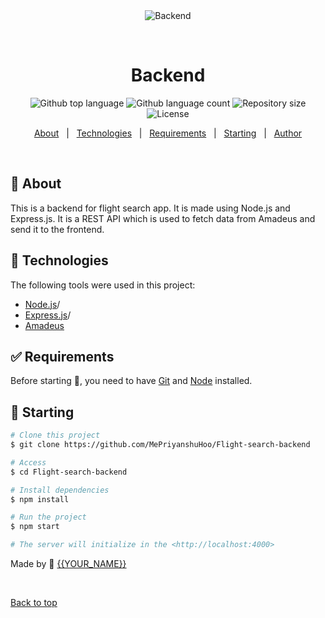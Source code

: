 <div align="center" id="top"> 
  <img src="./.github/app.gif" alt="Backend" />

  &#xa0;

  <!-- <a href="https://backend.netlify.app">Demo</a> -->
</div>

<h1 align="center">Backend</h1>

<p align="center">
  <img alt="Github top language" src="https://img.shields.io/github/languages/top/{{MePriyanshuHoo}}/Flight-search-backend?color=56BEB8">

  <img alt="Github language count" src="https://img.shields.io/github/languages/count/{{MePriyanshuHoo}}/Flight-search-backend?color=56BEB8">

  <img alt="Repository size" src="https://img.shields.io/github/languages/top/MePriyanshuHoo/Flight-search-backend?color=56BEB8">

  <img alt="License" src="https://img.shields.io/github/license/MePriyanshuHoo/Flight-search-backend?color=56BEB8">

  <!-- <img alt="Github issues" src="https://img.shields.io/github/issues/MePriyanshuHoo/Flight-search-backend?color=56BEB8" /> -->

  <!-- <img alt="Github forks" src="https://img.shields.io/github/forks/MePriyanshuHoo/Flight-search-backend?color=56BEB8" /> -->

  <!-- <img alt="Github stars" src="https://img.shields.io/github/stars/MePriyanshuHoo/Flight-search-backend?color=56BEB8" /> -->
</p>

<!-- Status -->

<!-- <h4 align="center"> 
	🚧  Backend 🚀 Under construction...  🚧
</h4> 

<hr> -->

<p align="center">
  <a href="#dart-about">About</a> &#xa0; | &#xa0; 
  <a href="#rocket-technologies">Technologies</a> &#xa0; | &#xa0;
  <a href="#white_check_mark-requirements">Requirements</a> &#xa0; | &#xa0;
  <a href="#checkered_flag-starting">Starting</a> &#xa0; | &#xa0;
  <a href="https://github.com/MePriyanshuHoo" target="_blank">Author</a>
</p>

<br>

## :dart: About ##

This is a backend for flight search app. It is made using Node.js and Express.js. It is a REST API which is used to fetch data from Amadeus and send it to the frontend.

## :rocket: Technologies ##

The following tools were used in this project:

- [Node.js](https://nodejs.org/en/)/
- [Express.js](https://expressjs.com/)/
- [Amadeus](https://developers.amadeus.com/)

## :white_check_mark: Requirements ##

Before starting :checkered_flag:, you need to have [Git](https://git-scm.com) and [Node](https://nodejs.org/en/) installed.

## :checkered_flag: Starting ##

```bash
# Clone this project
$ git clone https://github.com/MePriyanshuHoo/Flight-search-backend

# Access
$ cd Flight-search-backend

# Install dependencies
$ npm install

# Run the project
$ npm start

# The server will initialize in the <http://localhost:4000>
```


Made by :squid: <a href="https://github.com/MePriyanshuHoo" target="_blank">{{YOUR_NAME}}</a>

&#xa0;

<a href="#top">Back to top</a>
